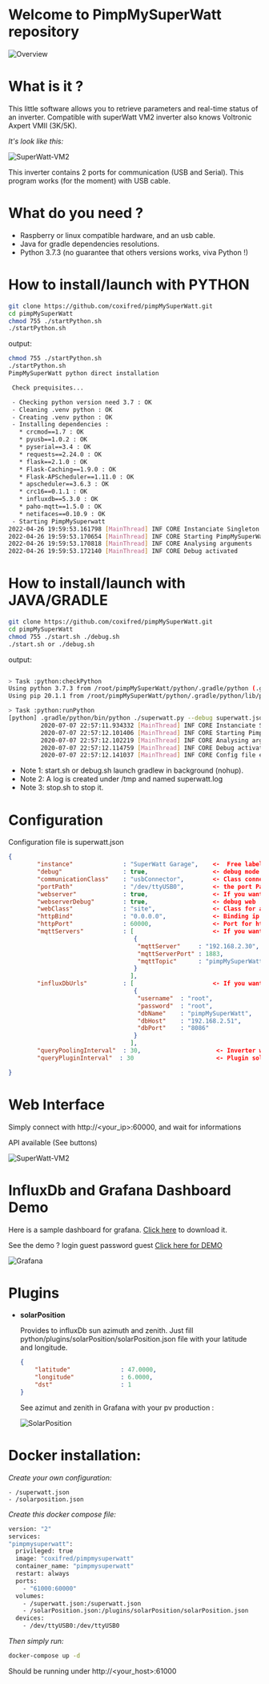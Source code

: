 # Welcome to PimpMySuperWatt repository

![Overview](https://github.com/coxifred/PimpMySuperWatt/blob/master/doc/pimpMySuperWatt.png?raw=true)

# What is it ?

This little software allows you to retrieve parameters and real-time status of an inverter. Compatible with superWatt VM2 inverter also knows Voltronic Axpert VMII (3K/5K).

*It's look like this:*

![SuperWatt-VM2](https://github.com/coxifred/PimpMySuperWatt/blob/master/doc/superwatt-vm2.png?raw=true)

This inverter contains 2 ports for communication (USB and Serial). This program works (for the moment) with USB cable.

# What do you need ?

   - Raspberry or linux compatible hardware, and an usb cable.
   - Java for gradle dependencies resolutions.
   - Python 3.7.3 (no guarantee that others versions works, viva Python !)

# How to install/launch with PYTHON

```bash
git clone https://github.com/coxifred/pimpMySuperWatt.git
cd pimpMySuperWatt
chmod 755 ./startPython.sh
./startPython.sh
```
output:

```bash
chmod 755 ./startPython.sh
./startPython.sh
PimpMySuperWatt python direct installation

 Check prequisites...

 - Checking python version need 3.7 : OK
 - Cleaning .venv python : OK
 - Creating .venv python : OK
 - Installing dependencies :
   * crcmod==1.7 : OK
   * pyusb==1.0.2 : OK
   * pyserial==3.4 : OK
   * requests==2.24.0 : OK
   * flask==2.1.0 : OK
   * Flask-Caching==1.9.0 : OK
   * Flask-APScheduler==1.11.0 : OK
   * apscheduler==3.6.3 : OK
   * crc16==0.1.1 : OK
   * influxdb==5.3.0 : OK
   * paho-mqtt==1.5.0 : OK
   * netifaces==0.10.9 : OK
 - Starting PimpMySuperwatt
2022-04-26 19:59:53.161798 [MainThread] INF CORE Instanciate Singleton
2022-04-26 19:59:53.170654 [MainThread] INF CORE Starting PimpMySuperWatts on dockerProd
2022-04-26 19:59:53.170818 [MainThread] INF CORE Analysing arguments
2022-04-26 19:59:53.172140 [MainThread] INF CORE Debug activated
```

# How to install/launch with JAVA/GRADLE

```bash
git clone https://github.com/coxifred/pimpMySuperWatt.git
cd pimpMySuperWatt
chmod 755 ./start.sh ./debug.sh
./start.sh or ./debug.sh
```
output:

```bash

> Task :python:checkPython
Using python 3.7.3 from /root/pimpMySuperWatt/python/.gradle/python (.gradle/python/bin/python)
Using pip 20.1.1 from /root/pimpMySuperWatt/python/.gradle/python/lib/python3.7/site-packages/pip (python 3.7)

> Task :python:runPython
[python] .gradle/python/bin/python ./superwatt.py --debug superwatt.json
         2020-07-07 22:57:11.934332 [MainThread] INF CORE Instanciate Singleton
         2020-07-07 22:57:12.101406 [MainThread] INF CORE Starting PimpMySuperWatts on pimpMySuperWatt
         2020-07-07 22:57:12.102219 [MainThread] INF CORE Analysing arguments
         2020-07-07 22:57:12.114759 [MainThread] INF CORE Debug activated
         2020-07-07 22:57:12.141037 [MainThread] INF CORE Config file exist /root/pimpMySuperWatt/python/superwatt.json
```

* Note 1: start.sh or debug.sh launch gradlew in background (nohup).
* Note 2: A log is created under /tmp and named superwatt.log
* Note 3: stop.sh to stop it.

# Configuration

Configuration file is superwatt.json

```json
{
        "instance"              : "SuperWatt Garage",    <-  Free label
        "debug"                 : true,                  <- debug mode 
        "communicationClass"    : "usbConnector",        <- Class connector (usbConnector for the moment)
        "portPath"              : "/dev/ttyUSB0",        <- the port Path
        "webserver"             : true,                  <- If you want a web interface
        "webserverDebug"        : true,                  <- debug web 
        "webClass"              : "site",                <- Class for app web.
        "httpBind"              : "0.0.0.0",             <- Binding ip address for web
        "httpPort"              : 60000,                 <- Port for http interface      
        "mqttServers"           : [                      <- If you want to publish to a mqtt broker (or multiples)
                                   {
                                    "mqttServer"     : "192.168.2.30",
                                    "mqttServerPort" : 1883,
                                    "mqttTopic"      : "pimpMySuperWatt/superWattGarage"
                                   }
                                  ],
        "influxDbUrls"          : [                      <- If you want to push results in an influxDb instance (or multiples)
                                   {
                                    "username"  : "root",
                                    "password"  : "root",
                                    "dbName"    : "pimpMySuperWatt",
                                    "dbHost"    : "192.168.2.51",
                                    "dbPort"    : "8086"
                                   }
                                  ],
        "queryPoolingInterval"  : 30,                     <- Inverter will be queried every 30s (min 2s)
        "queryPluginInterval"  : 30                       <- Plugin solicitation    

}
```

# Web Interface

Simply connect with http://<your_ip>:60000, and wait for informations

API available (See buttons)

![SuperWatt-VM2](https://github.com/coxifred/PimpMySuperWatt/blob/master/doc/Screenshot_web.jpg?raw=true)

# InfluxDb and Grafana Dashboard Demo

Here is a sample dashboard for grafana. <a href=https://raw.githubusercontent.com/coxifred/pimpMySuperWatt/master/doc/pimpMySuperWatt_GrafanaDashboard.json>Click here</a> to download it.

See the demo ? login guest password guest [Click here for DEMO](http://gorilla.ddns.net:3000/d/9NvfTYMMk/pimpmysuperwatt?orgId=1&refresh=30s)

![Grafana](https://github.com/coxifred/pimpMySuperWatt/blob/master/doc/grafana.jpg?raw=true)

# Plugins

  * **solarPosition**
    
    Provides to influxDb sun azimuth and zenith. Just fill python/plugins/solarPosition/solarPosition.json file with your latitude and longitude.
    
    ```json
    {
        "latitude"              : 47.0000,
        "longitude"             : 6.0000,
        "dst"                   : 1
    }
    ```
    
    See azimut and zenith in Grafana with your pv production :
    
    ![SolarPosition](https://github.com/coxifred/PimpMySuperWatt/blob/master/doc/solar_position.jpg?raw=true)

# Docker installation:

  *Create your own configuration:*
  
    - /superwatt.json
    - /solarposition.json

  *Create this docker compose file:*
  
  ```bash
  version: "2"
  services:
  "pimpmysuperwatt":
    privileged: true
    image: "coxifred/pimpmysuperwatt"
    container_name: "pimpmysuperwatt"
    restart: always
    ports:
      - "61000:60000"
    volumes:
      - /superwatt.json:/superwatt.json
      - /solarPosition.json:/plugins/solarPosition/solarPosition.json
    devices:
      - /dev/ttyUSB0:/dev/ttyUSB0
  ```
  
  *Then simply run:* 
  
  ```bash
  docker-compose up -d
  ```
  
  Should be running under http://<your_host>:61000
